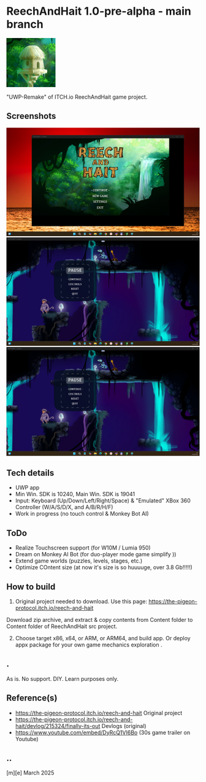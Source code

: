 # ReechAndHait 1.0-pre-alpha - main branch 
![Logo](Images/logo.png)

"UWP-Remake" of ITCH.io ReechAndHait game project.


## Screenshots
![Logo](Images/sshot01.png)
![Logo](Images/sshot02.png)
![Logo](Images/sshot02.png)

## Tech details
- UWP app
- Min Win. SDK is 10240, Main Win. SDK is 19041  
- Input: Keyboard (Up/Down/Left/Right/Space) & "Emulated" XBox 360 Controller (W/A/S/D/X, and A/B/R/H/F)
- Work in progress (no touch control & Monkey Bot AI)

## ToDo
- Realize Touchscreen support (for W10M / Lumia 950) 
- Dream on Monkey AI Bot (for duo-player mode game simplify ))
- Extend game worlds (puzzles, levels, stages, etc.)
- Optimize COntent size (at now it's size is so huuuuge, over 3.8 Gb!!!!!)

## How to build
1. Original project needed to download. Use this page: https://the-pigeon-protocol.itch.io/reech-and-hait

Download zip archive, and extract & copy contents from Content folder to Content folder of ReechAndHait src project.

2. Choose target x86, x64, or ARM, or ARM64, and build app. Or deploy appx package for your own game mechanics exploration .

## .
As is. No support. DIY. Learn purposes only.

## Reference(s)
- https://the-pigeon-protocol.itch.io/reech-and-hait Original project
- https://the-pigeon-protocol.itch.io/reech-and-hait/devlog/215324/finally-its-out Devlogs (original)
- https://www.youtube.com/embed/DyRcQ1VI6Bo (30s game trailer on Youtube)

## ..
[m][e] March 2025
